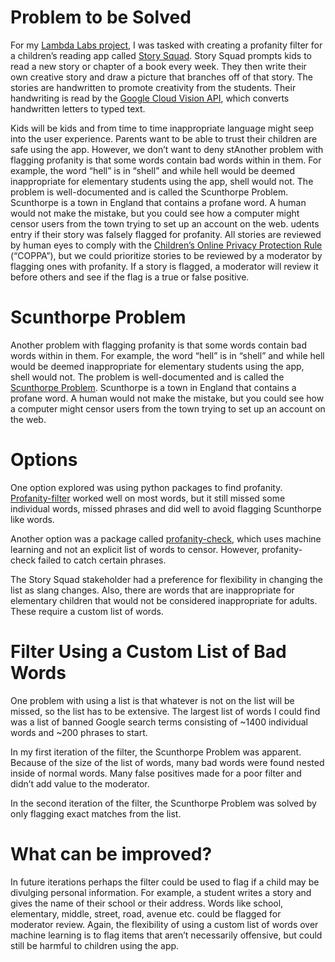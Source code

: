 # Problem to be Solved
For my [Lambda Labs project](https://github.com/Lambda-School-Labs/story-squad-ds), I was tasked with creating a profanity filter for a children’s reading app called [Story Squad](https://www.storysquad.education/).  Story Squad prompts kids to read a new story or chapter of a book every week.  They then write their own creative story and draw a picture that branches off of that story.  The stories are handwritten to promote creativity from the students.  Their handwriting is read by the [Google Cloud Vision API](https://cloud.google.com/vision/?utm_source=google&utm_medium=cpc&utm_campaign=na-US-all-en-dr-bkws-all-all-trial-e-dr-1009135&utm_content=text-ad-none-any-DEV_c-CRE_291249276628-ADGP_Hybrid+%7C+AW+SEM+%7C+BKWS+%7C+US+%7C+en+%7C+EXA+~+ML/AI+~+Vision+API+~+Google+Cloud+Vision+Api-KWID_43700036257547156-kwd-475108777569&utm_term=KW_google%20cloud%20vision%20api-ST_Google+Cloud+Vision+Api&gclid=EAIaIQobChMI9PTkyvaB6wIVGey1Ch1p4gqpEAAYASAAEgJwjfD_BwE), which converts handwritten letters to typed text.  

Kids will be kids and from time to time inappropriate language might seep into the user experience.  Parents want to be able to trust their children are safe using the app.  However, we don’t want to deny stAnother problem with flagging profanity is that some words contain bad words within in them.  For example, the word “hell” is in “shell” and while hell would be deemed inappropriate for elementary students using the app, shell would not.  The problem is well-documented and is called the Scunthorpe Problem.  Scunthorpe is a town in England that contains a profane word.  A human would not make the mistake, but you could see how a computer might censor users from the town trying to set up an account on the web.  udents entry if their story was falsely flagged for profanity.  All stories are reviewed by human eyes to comply with the [Children’s Online Privacy Protection Rule](https://www.ftc.gov/enforcement/rules/rulemaking-regulatory-reform-proceedings/childrens-online-privacy-protection-rule) (“COPPA”), but we could prioritize stories to be reviewed by a moderator by flagging ones with profanity.  If a story is flagged, a moderator will review it before others and see if the flag is a true or false positive.  

# Scunthorpe Problem
Another problem with flagging profanity is that some words contain bad words within in them.  For example, the word “hell” is in “shell” and while hell would be deemed inappropriate for elementary students using the app, shell would not.  The problem is well-documented and is called the [Scunthorpe Problem](https://en.wikipedia.org/wiki/Scunthorpe_problem#:~:text=The%20Scunthorpe%20problem%20is%20the,obscene%20or%20otherwise%20unacceptable%20meaning.).  Scunthorpe is a town in England that contains a profane word.  A human would not make the mistake, but you could see how a computer might censor users from the town trying to set up an account on the web.  

# Options
One option explored was using python packages to find profanity.  [Profanity-filter](https://github.com/rominf/profanity-filter) worked well on most words, but it still missed some individual words, missed phrases and did well to avoid flagging Scunthorpe like words.  

Another option was a package called [profanity-check](https://github.com/vzhou842/profanity-check), which uses machine learning and not an explicit list of words to censor.  However, profanity-check failed to catch certain phrases.

The Story Squad stakeholder had a preference for flexibility in changing the list as slang changes.  Also, there are words that are inappropriate for elementary children that would not be considered inappropriate for adults.  These require a custom list of words.  

# Filter Using a Custom List of Bad Words
One problem with using a list is that whatever is not on the list will be missed, so the list has to be extensive.  The largest list of words I could find was a list of banned Google search terms consisting of ~1400 individual words and ~200 phrases to start.  

In my first iteration of the filter, the Scunthorpe Problem was apparent.  Because of the size of the list of words, many bad words were found nested inside of normal words.  Many false positives made for a poor filter and didn’t add value to the moderator.  

In the second iteration of the filter, the Scunthorpe Problem was solved by only flagging exact matches from the list.

# What can be improved?
In future iterations perhaps the filter could be used to flag if a child may be divulging personal information.  For example, a student writes a story and gives the name of their school or their address.  Words like school, elementary, middle, street, road, avenue etc. could be flagged for moderator review.  Again, the flexibility of using a custom list of words over machine learning is to flag items that aren’t necessarily offensive, but could still be harmful to children using the app.  
